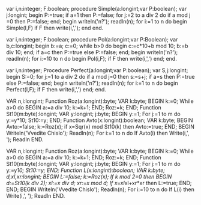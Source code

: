 var
i,n:integer; 
F:boolean;
procedure Simple(a:longint;var P:boolean);
var 
j:longint;
begin
P:=true; if a=1 then P:=false;
for j:=2 to a div 2 do
if a mod j =0 then P:=false;
end;
begin
writeln(&#39;n?&#39;);
readln(n);
for i:=1 to n do
begin
Simple(I,F)
if F then write(i,&#39;,&#39;);
end
end.



var
i,n:integer; F:boolean;
procedure Pol(a:longint;var P:Boolean);
var b,c:longint;
begin
b:=a; c:=0;
while b&gt;0 do
begin
c:=c*10+b mod 10; b:=b div 10;
end;
if a=c then P:=true else P:=false;
end;
begin
writeln(&#39;n?&#39;); 
readln(n);
for i:=10 to n do
begin Pol(i,F); if F then write(i,&#39;,&#39;) end;
end.


var
i,n:integer;
Procedure Perfect(a:longint;var P:boolean);
var S,j:longint;
begin
S:=0;
for j:=1 to a div 2 do
if a mod j=0 then s:=s+j;
if a=s then P:=true
else P:=false;
end;
begin writeln(&#39;n?&#39;); readln(n);
for i:=1 to n do
begin Perfect(I,F); if F then write(i,&#39;,&#39;) end;
end.



VAR
n,i:longint;
Function Roz(a:longint):byte;
VAR
k:byte;
BEGIN
k:=0;
While a&gt;0 do
BEGIN
a:=a div 10;
k:=k+1;
END;
Roz:=k;
END;
Function St10(m:byte):longint;
VAR
y:longint;
j:byte;
BEGIN
y:=1;
For j:=1 to m do
y:=y*10;
St10:=y;
END;
Function Avto(x:longint):boolean;
VAR
k:byte;
BEGIN
Avto:=false;
k:=Roz(x);
if x=Sqr(x) mod St10(k) then
Avto:=true;
END;
BEGIN
Writeln(&#39;Vvedite Chislo&#39;);
Readln(n);
For i:=1 to n do
If Avto(i) then Write(i,&#39;, &#39;);
Readln
END.



VAR
n,i:longint;
Function Roz(a:longint):byte;
VAR
k:byte;
BEGIN
k:=0;
While a>0 do
BEGIN
a:=a div 10;
k:=k+1;
END;
Roz:=k;
END;
Function St10(m:byte):longint;
VAR
y:longint;
j:byte;
BEGIN
y:=1;
For j:=1 to m do
y:=y*10;
St10:=y;
END;
Function L(x:longint):boolean;
VAR
k:byte;
d,xl,xr:longint;
BEGIN
L:=false;
k:=Roz(x);
If k mod 2=0 then
BEGIN
d:=St10(k div 2);
xl:=x div d;
xr:=x mod d;
If x=xl*xl+xr*xr then L:=true;
END;
END;
BEGIN
Writeln(&#39;Vvedite Chislo&#39;);
Readln(n);
For i:=10 to n do If L(i) then Write(i,&#39;, &#39;);
Readln
END.
